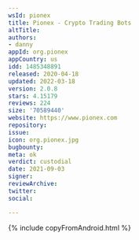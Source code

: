 ```yaml
---
wsId: pionex
title: Pionex - Crypto Trading Bots
altTitle: 
authors:
- danny
appId: org.pionex
appCountry: us
idd: 1485348891
released: 2020-04-18
updated: 2022-03-18
version: 2.0.8
stars: 4.15179
reviews: 224
size: '70589440'
website: https://www.pionex.com
repository: 
issue: 
icon: org.pionex.jpg
bugbounty: 
meta: ok
verdict: custodial
date: 2021-09-03
signer: 
reviewArchive: 
twitter: 
social: 

---
```


{% include copyFromAndroid.html %}
